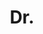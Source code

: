 ---
name: Jishnu Mukhoti
title: Dr.
email: mailto:jishnumukhoti7@gmail.com
website: https://omegafragger.github.io/
note: Departed to Finster AI, Examined by Dr Balaji Lakshminarayanan, Google DeepMind
category: Graduate Students
photo: /images/people/JishnuMukhoti.jpeg
year: 2023
---